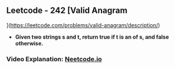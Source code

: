 ## Leetcode - 242 [Valid Anagram
](https://leetcode.com/problems/valid-anagram/description/)

- **Given two strings s and t, return true if t is an of s, and false otherwise.**

### Video Explanation: [Neetcode.io](https://youtu.be/9UtInBqnCgA?si=_OPEbsTGSU4QHtL8)